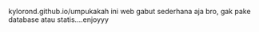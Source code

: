 kylorond.github.io/umpukakah
ini web gabut sederhana aja bro, gak pake database atau statis....enjoyyy

